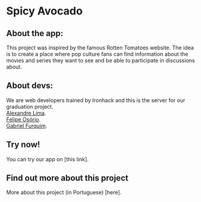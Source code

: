 # Spicy Avocado

## About the app:

This project was inspired by the famous Rotten Tomatoes website. The idea is to create a place where pop culture fans can find information about the movies and series they want to see and be able to participate in discussions about.

## About devs:

We are web developers trained by Ironhack and this is the server for our graduation project.\
[Alexandre Lima](https://www.linkedin.com/in/alexandreatlima/).\
[Felipe Osório](https://www.linkedin.com/in/felipe-osorio/).\
[Gabriel Furquim](https://www.linkedin.com/in/gabriel-furquim52/).

## Try now!

You can try our app on [this link].

## Find out more about this project

More about this project (in Portuguese) [here].
